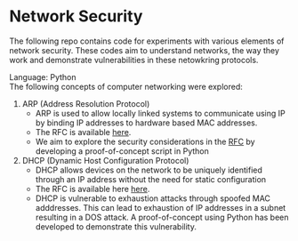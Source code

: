 # Network Security
The following repo contains code for experiments with various elements of network security. These codes aim to understand networks, the way they work and demonstrate vulnerabilities in these netowkring protocols.

Language: Python<br>
The following concepts of computer networking were explored:
1. ARP (Address Resolution Protocol)
    * ARP is used to allow locally linked systems to communicate using IP by binding IP addresses to hardware based MAC addresses. 
    * The RFC is available <a href="https://tools.ietf.org/html/rfc6747">here</a>. 
    * We aim to explore the security considerations in the <a href="https://tools.ietf.org/html/rfc6747">RFC</a> by developing a proof-of-concept script in Python
2. DHCP (Dynamic Host Configuration Protocol)
    * DHCP allows devices on the network to be uniquely identified through an IP address without the need for static configuration
    * The RFC is available here <a href="https://tools.ietf.org/html/rfc2131">here</a>.
    * DHCP is vulnerable to exhaustion attacks through spoofed MAC adddresses. This can lead to exhaustion of IP addresses in a subnet resulting in a DOS attack. A proof-of-concept using Python has been developed to demonstrate this vulnerability.

